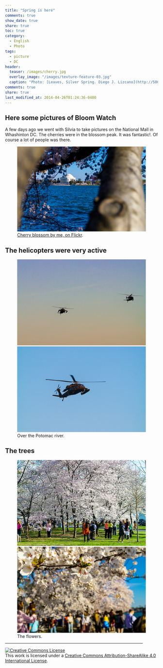 ```yaml
---
title: "Spring is here"
comments: true
show_date: true
share: true
toc: true
category: 
  - English
  - Photo
tags: 
  - picture
  - DC
header:
  teaser: /images/cherry.jpg
  overlay_image: "/images/texture-feature-03.jpg"
  caption: "Photo: [Leaves, Silver Spring. Diego J. Lizcano](http://500px.com/dlizcano)"
comments: true
share: true
last_modified_at: 2014-04-26T01:24:36-0400
---
```


## Here some pictures of Bloom Watch 
A few days ago we went with Silvia to take pictures on the National Mall in Whashinton DC. The cherries were in the blossom peak. It was fantastic!. Of course a lot of people was there. 

<figure>
	<a href="/images/spring1/MG-5896.jpg"><img src="/images/spring1/MG-5896.jpg"></a>
	<figcaption><a href="https://www.flickr.com/photos/diegolizcano/14043186651/" title="Cherry blossom on Flickr">Cherry blossom by me, on Flickr</a>.</figcaption>
</figure>

## The helicopters were very active

<figure class="half">
    <a href="/images/spring1/MG-5971.jpg"><img src="/images/spring1/MG-5971.jpg"></a>
    <a href="/images/spring1/MG-5976.jpg"><img src="/images/spring1/MG-5976.jpg"></a>
    <figcaption>Over the Potomac river.</figcaption>
</figure>

## The trees

<figure class="half">
	<a href="/images/spring1/MG-5793.jpg"><img src="/images/spring1/MG-5793.jpg"></a>
	<a href="/images/spring1/MG-5871.jpg"><img src="/images/spring1/MG-5871.jpg"></a>
	<figcaption>The flowers.</figcaption>
</figure>


<hr size="1" width="90%" color="black">

<a rel="license" href="http://creativecommons.org/licenses/by-sa/4.0/"><img alt="Creative Commons License" style="border-width:0" src="http://i.creativecommons.org/l/by-sa/4.0/88x31.png" /></a><br />This work is licensed under a <a rel="license" href="http://creativecommons.org/licenses/by-sa/4.0/">Creative Commons Attribution-ShareAlike 4.0 International License</a>.
